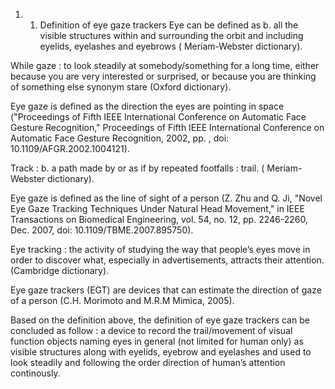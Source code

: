 1. 1. Definition of eye gaze trackers
     Eye can be defined as b. all the visible structures within and surrounding the orbit and including eyelids, eyelashes and eyebrows ( Meriam-Webster dictionary).

While gaze : to look steadily at somebody/something for a long time, either because you are very interested or surprised, or because you are thinking of something else synonym stare (Oxford dictionary).

Eye  gaze is defined as the direction the eyes are pointing in space ("Proceedings of Fifth IEEE International Conference on Automatic Face Gesture Recognition," Proceedings of Fifth IEEE International Conference on Automatic Face Gesture Recognition, 2002, pp. , doi: 10.1109/AFGR.2002.1004121).

Track : b. a path made by or as if by repeated footfalls : trail. ( Meriam-Webster dictionary).

Eye gaze is defined as the line of sight of a person (Z. Zhu and Q. Ji, "Novel Eye Gaze Tracking Techniques Under Natural Head Movement," in IEEE Transactions on Biomedical Engineering, vol. 54, no. 12, pp. 2246-2260, Dec. 2007, doi: 10.1109/TBME.2007.895750).

Eye tracking : the activity of studying the way that people’s eyes move in order to discover what, especially in advertisements, attracts their attention. (Cambridge dictionary).

Eye gaze trackers (EGT) are devices that can estimate the direction of gaze of a person (C.H. Morimoto and M.R.M Mimica, 2005).

Based on the definition above, the definition of eye gaze trackers can be concluded as follow : a  device to record the trail/movement of visual function objects naming eyes in general (not limited for human only) as visible structures along with eyelids, eyebrow and eyelashes and used to look steadily and following the order direction of human’s attention continously.

